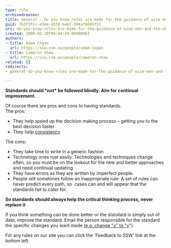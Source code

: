 ```yaml
---
type: rule
archivedreason: 
title: General - Do you know rules are made for the guidance of wise men and the obedience of fools?
guid: 7b3f3fcc-e34e-43f8-beb7-394af6665f21
uri: do-you-know-rules-are-made-for-the-guidance-of-wise-men-and-the-obedience-of-fools
created: 2009-02-28T09:44:50.0000000Z
authors:
- title: Adam Cogan
  url: https://ssw.com.au/people/adam-cogan
- title: Cameron Shaw
  url: https://ssw.com.au/people/cameron-shaw
related: []
redirects:
- general-do-you-know-rules-are-made-for-the-guidance-of-wise-men-and-the-obedience-of-fools

---
```




  <p><strong>Standards should *not*&#160;be followed blindly. Aim for continual improvement.</strong></p>
<div>Of course there are pros and cons to having standards.</div>
<div>The pros&#58;</div>
<ul><li>They help speed up the decision making process – getting you to the best decision faster</li>
<li>They help <a href="/Management/RulesToSuccessfulProjects/Pages/DoYouUnderstandTheValueOfConsistency.aspx">consistency</a></li></ul>
<div>The cons&#58;</div>
<ul><li>They take time to write in a generic fashion</li>
<li>Technology ones rust easily. Technologies and techniques change often, so you must be on the lookout for the new and better approaches and need continual updating</li>
<li>They have errors as they are written by imperfect people.</li>
<li>People will sometimes follow an inappropriate rule. A set of rules can never predict every path, so&#160; cases can and will appear that the standards fail to cater for.</li></ul>
<p class="ssw15-rteElement-P"><strong>So standards should always help the critical thinking process, never replace it</strong></p>

<p>If you think something can be done better or the standard is simply out of date, improve the standard.&#160;Email the&#160;person responsible for&#160;the standard the specific changes you want made <a id="with specific changes e.g. From x To y" href="/Communication/RulesToBetterEmail/Pages/Change-from-X-to-Y.aspx" shape="rect">(e.g. change &quot;x&quot; to &quot;y</a>&quot;). </p>
<p>For any rules on our site you can click the 'Feedback to SSW' link at the bottom left.</p>

<br><excerpt class='endintro'></excerpt><br>
&#160; 



